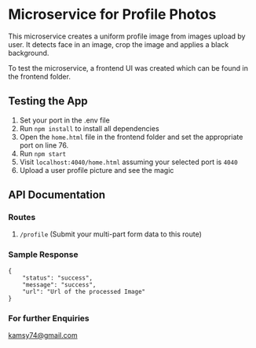 # Microservice for Profile Photos

This microservice creates a uniform profile image from images upload by user. It detects face in an image, crop the image and applies a black background.

To test the microservice, a frontend UI was created which can be found in the frontend folder.

## Testing the App
1. Set your port in the .env file
2. Run  ```npm install``` to install all dependencies
3. Open the ```home.html``` file in the frontend folder and set the appropriate port on line 76.
4. Run ```npm start```  
5. Visit ```localhost:4040/home.html``` assuming your selected port is ```4040```
6. Upload a user profile picture and see the magic


## API Documentation

### Routes
1. ```/profile```
(Submit your multi-part form data to this route)

### Sample Response
```
{
    "status": "success",
    "message": "success",
    "url": "Url of the processed Image"
}
```

### For further Enquiries
kamsy74@gmail.com


